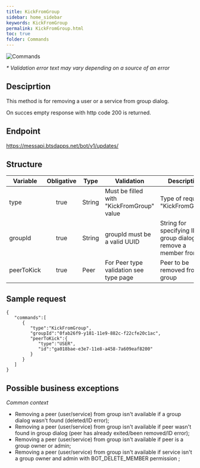 ```yaml
---
title: KickFromGroup
sidebar: home_sidebar
keywords: KickFromGroup
permalink: KickFromGroup.html
toc: true
folder: Commands
---
```


![Commands](images/KickFromGroup.png "BotCommandKickFromGroup")
<p>
<i>* Validation error text may vary depending on a source of an error</i>
</p>

## Desciprtion

<p> This method is for removing a user or a service from group dialog.
</p>
<p> On succes empty response with http code 200 is returned.
</p>

## Endpoint

https://messapi.btsdapps.net/bot/v1/updates/

## Structure

| Variable  | Obligative  | Type| Validation| Description
|---|:---:|---|---|---|
| type | true | String | Must be filled with "KickFromGroup" value |Type of request "KickFromGroup" |
| groupId  | true |  String | groupId must be a valid UUID| String for specifying ID of group dialog to remove a member from |
| peerToKick  | true |  Peer | For Peer type validation see type page| Peer to be removed from group |

## Sample request

```
{  
   "commands":[  
      {  
         "type":"KickFromGroup",
         "groupId":"0fab26f9-y181-11e9-882c-f22cfe20c1ac",
         "peerToKick":{  
            "type":"USER",
            "id":"ga018bae-e3e7-11e8-a458-7a609eaf8200"
         }
      }
   ]
}
```

## Possible business exceptions

<i>Common context
</i>
<p>
<ul>
<li> Removing a peer (user/service) from group isn't available if a group dialog wasn't found (deleted/ID error);
</li>
<li>Removing a peer (user/service) from group isn't available if peer wasn't found in group dialog (peer has already exited/been removed/ID error);
</li>
<li> Removing a peer (user/service) from group isn't available if peer is a group owner or admin;
</li>
<li> Removing a peer (user/service) from group isn't available if service isn't a group owner and admin with BOT_DELETE_MEMBER permission ;
</li>
</ul>
</p>